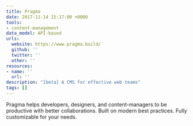 ```yaml
---
title: Pragma
date: 2017-11-14 15:17:00 +0000
tools:
- content-management
data_model: API-based
urls:
  website: https://www.pragma.build/
  github: ''
  twitter: ''
  other: ''
resources:
- name: ''
  url: ''
description: "[beta] A CMS for effective web teams"
tags: []
---
```

Pragma helps developers, designers, and content-managers to be productive with better collaborations. Built on modern best practices. Fully customizable for your needs.
